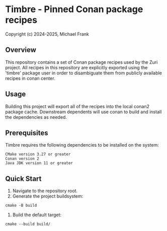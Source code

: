 Timbre - Pinned Conan package recipes
=====================================

Copyright (c) 2024-2025, Michael Frank

Overview
--------

This repository contains a set of Conan package recipes used by the Zuri project.
All recipes in this repository are explicitly exported using the 'timbre' package
user in order to disambiguate them from publicly available recipes in conan center.

Usage
-----

Building this project will export all of the recipes into the local conan2 package
cache. Downstream dependents will use conan to build and install the dependencies
as needed.

Prerequisites
-------------

Timbre requires the following dependencies to be installed on the system:
```
CMake version 3.27 or greater
Conan version 2
Java JDK version 11 or greater
```

Quick Start
-----------

1. Navigate to the repository root.
1. Generate the project buildsystem:
  ```
cmake -B build
  ```
1. Build the default target:
  ```
cmake --build build/
  ```
